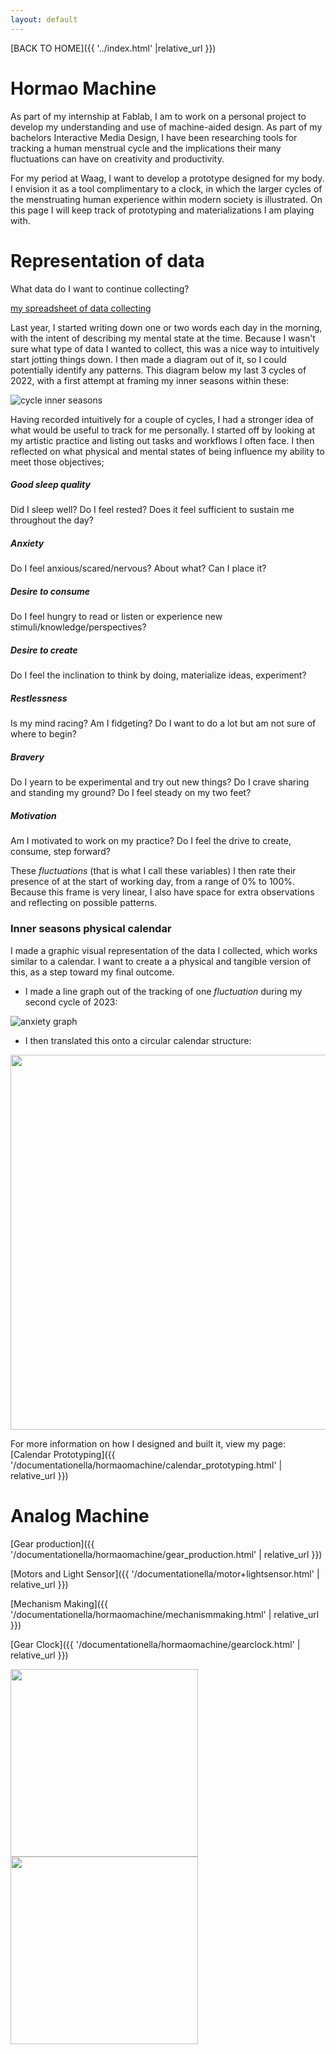 ```yaml
---
layout: default
---
```


[BACK TO HOME]({{ '../index.html' |relative_url }})


# Hormao Machine

As part of my internship at Fablab, I am to work on a personal project to develop my understanding and use of machine-aided design. As part of my bachelors Interactive Media Design, I have been researching tools for tracking a human menstrual cycle and the implications their many fluctuations can have on creativity and productivity. 

For my period at Waag, I want to develop a prototype designed for my body. I envision it as a tool complimentary to a clock, in which the larger cycles of the menstruating human experience within modern society is illustrated. On this page I will keep track of prototyping and materializations I am playing with.



# Representation of data 
What data do I want to continue collecting?

<a href="https://docs.google.com/spreadsheets/d/19G-P6-pD2CpHqEEWecpwlz1oVAlWE7LaeSNci238FhI/edit?usp=sharing" target="blank" rel="noopener noreferrer" >my spreadsheet of data collecting </a> 

Last year, I started writing down one or two words each day in the morning, with the intent of describing my mental state at the time. Because I wasn't sure what type of data I wanted to collect, this was a nice way to intuitively start jotting things down. I then made a diagram out of it, so I could potentially identify any patterns. This diagram below my last 3 cycles of 2022, with a first attempt at framing my inner seasons within these:

![cycle inner seasons](/assets/images/hormaomachine/cycle_innerseasons.png)

Having recorded intuitively for a couple of cycles, I had a stronger idea of what would be useful to track for me personally. I started off by looking at my artistic practice and listing out tasks and workflows I often face. I then reflected on what physical and mental states of being influence my ability to meet those objectives;

##### Good sleep quality
Did I sleep well? Do I feel rested? Does it feel sufficient to sustain me throughout the day?
##### Anxiety
Do I feel anxious/scared/nervous? About what? Can I place it?
##### Desire to consume
Do I feel hungry to read or listen or experience new stimuli/knowledge/perspectives?
##### Desire to create
Do I feel the inclination to think by doing, materialize ideas,  experiment?
##### Restlessness
Is my mind racing? Am I fidgeting? Do I want to do a lot but am not sure of where to begin?
##### Bravery
Do I yearn to be experimental and try out new things? Do I crave sharing and standing my ground? Do I feel steady on my two feet?
##### Motivation
Am I motivated to work on my practice? Do I feel the drive to create, consume, step forward?


These _fluctuations_ (that is what I call these variables) I then rate their presence of at the start of working day, from a range of 0% to 100%. Because this frame is very linear, I also have space for extra observations and reflecting on possible patterns.

### Inner seasons physical calendar
I made a graphic visual representation of the data I collected, which works similar to a calendar. I want to create a a physical and tangible version of this, as a step toward my final outcome.

- I made a line graph out of the tracking of one _fluctuation_ during my second cycle of 2023:


![anxiety graph](/assets/images/hormaomachine/anxietygraph.png)

- I then translated this onto a circular calendar structure: 

<img src="/assets/images/calendarprototyping/3.jpg" width="600"> 

For more information on how I designed and built it, view my page:
[Calendar Prototyping]({{ '/documentationella/hormaomachine/calendar_prototyping.html' | relative_url }})



# Analog Machine

[Gear production]({{ '/documentationella/hormaomachine/gear_production.html' | relative_url }})

[Motors and Light Sensor]({{ '/documentationella/motor+lightsensor.html' | relative_url }})

[Mechanism Making]({{ '/documentationella/hormaomachine/mechanismmaking.html' | relative_url }})

[Gear Clock]({{ '/documentationella/hormaomachine/gearclock.html' | relative_url }})


<img src="/assets/images/hormao1.jpg" height="300"> <img src="/assets/images/hormao2.jpg" height="300"> 
